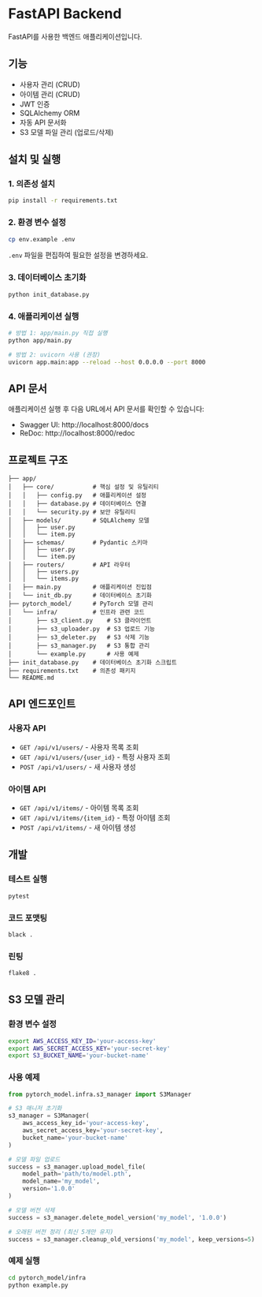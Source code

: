 # FastAPI Backend

FastAPI를 사용한 백엔드 애플리케이션입니다.

## 기능

- 사용자 관리 (CRUD)
- 아이템 관리 (CRUD)
- JWT 인증
- SQLAlchemy ORM
- 자동 API 문서화
- S3 모델 파일 관리 (업로드/삭제)

## 설치 및 실행

### 1. 의존성 설치

```bash
pip install -r requirements.txt
```

### 2. 환경 변수 설정

```bash
cp env.example .env
```

`.env` 파일을 편집하여 필요한 설정을 변경하세요.

### 3. 데이터베이스 초기화

```bash
python init_database.py
```

### 4. 애플리케이션 실행

```bash
# 방법 1: app/main.py 직접 실행
python app/main.py

# 방법 2: uvicorn 사용 (권장)
uvicorn app.main:app --reload --host 0.0.0.0 --port 8000
```

## API 문서

애플리케이션 실행 후 다음 URL에서 API 문서를 확인할 수 있습니다:

- Swagger UI: http://localhost:8000/docs
- ReDoc: http://localhost:8000/redoc

## 프로젝트 구조

```
├── app/
│   ├── core/           # 핵심 설정 및 유틸리티
│   │   ├── config.py   # 애플리케이션 설정
│   │   ├── database.py # 데이터베이스 연결
│   │   └── security.py # 보안 유틸리티
│   ├── models/         # SQLAlchemy 모델
│   │   ├── user.py
│   │   └── item.py
│   ├── schemas/        # Pydantic 스키마
│   │   ├── user.py
│   │   └── item.py
│   ├── routers/        # API 라우터
│   │   ├── users.py
│   │   └── items.py
│   ├── main.py         # 애플리케이션 진입점
│   └── init_db.py      # 데이터베이스 초기화
├── pytorch_model/      # PyTorch 모델 관리
│   └── infra/          # 인프라 관련 코드
│       ├── s3_client.py    # S3 클라이언트
│       ├── s3_uploader.py  # S3 업로드 기능
│       ├── s3_deleter.py   # S3 삭제 기능
│       ├── s3_manager.py   # S3 통합 관리
│       └── example.py      # 사용 예제
├── init_database.py    # 데이터베이스 초기화 스크립트
├── requirements.txt    # 의존성 패키지
└── README.md
```

## API 엔드포인트

### 사용자 API

- `GET /api/v1/users/` - 사용자 목록 조회
- `GET /api/v1/users/{user_id}` - 특정 사용자 조회
- `POST /api/v1/users/` - 새 사용자 생성

### 아이템 API

- `GET /api/v1/items/` - 아이템 목록 조회
- `GET /api/v1/items/{item_id}` - 특정 아이템 조회
- `POST /api/v1/items/` - 새 아이템 생성

## 개발

### 테스트 실행

```bash
pytest
```

### 코드 포맷팅

```bash
black .
```

### 린팅

```bash
flake8 .
```

## S3 모델 관리

### 환경 변수 설정

```bash
export AWS_ACCESS_KEY_ID='your-access-key'
export AWS_SECRET_ACCESS_KEY='your-secret-key'
export S3_BUCKET_NAME='your-bucket-name'
```

### 사용 예제

```python
from pytorch_model.infra.s3_manager import S3Manager

# S3 매니저 초기화
s3_manager = S3Manager(
    aws_access_key_id='your-access-key',
    aws_secret_access_key='your-secret-key',
    bucket_name='your-bucket-name'
)

# 모델 파일 업로드
success = s3_manager.upload_model_file(
    model_path='path/to/model.pth',
    model_name='my_model',
    version='1.0.0'
)

# 모델 버전 삭제
success = s3_manager.delete_model_version('my_model', '1.0.0')

# 오래된 버전 정리 (최신 5개만 유지)
success = s3_manager.cleanup_old_versions('my_model', keep_versions=5)
```

### 예제 실행

```bash
cd pytorch_model/infra
python example.py
```
